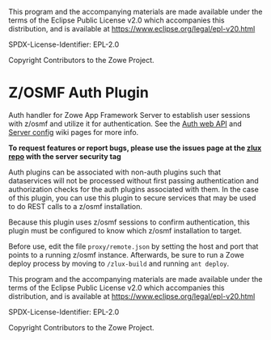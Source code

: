 This program and the accompanying materials are
made available under the terms of the Eclipse Public License v2.0 which accompanies
this distribution, and is available at https://www.eclipse.org/legal/epl-v20.html

SPDX-License-Identifier: EPL-2.0

Copyright Contributors to the Zowe Project.
# Z/OSMF Auth Plugin
Auth handler for Zowe App Framework Server to establish user sessions with z/osmf and utilize it for authentication. See the [Auth web API](https://github.com/zowe/zlux/wiki/Authentication-with-ZLUX) and [Server config](https://github.com/zowe/zlux/wiki/Configuration-for-ZLUX-App-Server-&-ZSS) wiki pages for more info.

**To request features or report bugs, please use the issues page at the [zlux repo](https://github.com/zowe/zlux/issues) with the server security tag**

Auth plugins can be associated with non-auth plugins such that dataservices will not be processed without first passing authentication and authorization checks for the auth plugins associated with them.
In the case of this plugin, you can use this plugin to secure services that may be used to do REST calls to a z/osmf installation.

Because this plugin uses z/osmf sessions to confirm authentication, this plugin must be configured to know which z/osmf installation to target.

Before use, edit the file `proxy/remote.json` by setting the host and port that points to a running z/osmf instance.
Afterwards, be sure to run a Zowe deploy process by moving to `/zlux-build` and running `ant deploy`.

This program and the accompanying materials are
made available under the terms of the Eclipse Public License v2.0 which accompanies
this distribution, and is available at https://www.eclipse.org/legal/epl-v20.html

SPDX-License-Identifier: EPL-2.0

Copyright Contributors to the Zowe Project.
